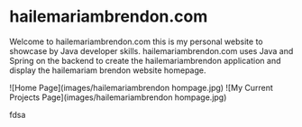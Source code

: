 # hailemariambrendon.com
Welcome to hailemariambrendon.com this is my personal website to showcase by Java developer skills.
hailemariambrendon.com uses Java and Spring on the backend to create the hailemariambrendon application and display the hailemariam 
brendon website homepage.

![Home Page](images/hailemariambrendon hompage.jpg)
![My Current Projects Page](images/hailemariambrendon hompage.jpg) 

fdsa
